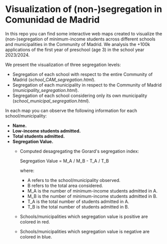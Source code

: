 # Visualization of (non-)segregation in Comunidad de Madrid

In this repo you can find some interactive web maps created to visualize the (non-)segregation of  minimum-income students across different schools and municipalities
in the Community of Madrid. We analysis the +100k applications of the first year of preschool (age 3) in the school year 2023/2024.

We present the visualization of three segregation levels:
- Segregation of each school with respect to the entire Community of Madrid (*school_CAM_segregation.html*).
- Segregation of each municipality in respect to the Community of Madrid (*municipality_segregation.html*).
- Segregation of each school considering only its own municipality (*school_municipal_segregation.html*).

In each map you can observe the following information for each school/municipality:
- **Name.**
- **Low-income students admitted.**
- **Total students admitted.**
- **Segregation Value.**
  - Computed desagregating the Gorard's segregation index:
  
    Segregation Value = M_A / M_B - T_A / T_B
    
    where:
    - A refers to the school/municipality observed.
    - B refers to the total area considered.
    - M_A is the number of minimum-income students admitted in A.
    - M_B is the number of minimum-income students admitted in B.
    - T_A is the total number of students admitted in A.
    - T_B is the total number of students admitted in B.
      
  - Schools/municipalities which segregation value is positive are colored in red.
  - Schools/municipalities which segregation value is negative are colored in blue.
